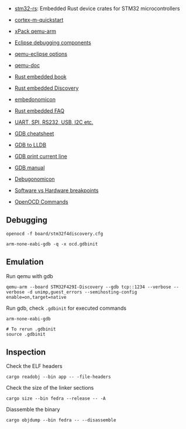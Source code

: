 - [stm32-rs](https://github.com/stm32-rs/stm32-rs): Embedded Rust device crates for STM32 microcontrollers
- [cortex-m-quickstart](https://github.com/rust-embedded/cortex-m-quickstart/blob/master/examples/hello.rs)
- [xPack qemu-arm](https://xpack.github.io/qemu-arm/)
- [Eclipse debugging components](https://gnu-mcu-eclipse.github.io/debug/install/)
- [qemu-eclipse options](https://gnu-mcu-eclipse.github.io/qemu/options/)
- [qemu-doc](https://www.qemu.org/docs/master/qemu-doc.html)

- [Rust embedded book](https://rust-embedded.github.io/book/)
- [Rust embedded Discovery](https://github.com/rust-embedded/discovery)
- [embedonomicon](https://docs.rust-embedded.org/embedonomicon/preface.html)
- [Rust embedded FAQ](https://docs.rust-embedded.org/faq.html#my-program-just-halts-without-connected-debugger-what-am-i-doing-wrong)

- [UART, SPI, RS232, USB, I2C etc.](https://electronics.stackexchange.com/questions/37814/usart-uart-rs232-usb-spi-i2c-ttl-etc-what-are-all-of-these-and-how-do-th)

- [GDB cheatsheet](https://darkdust.net/files/GDB%20Cheat%20Sheet.pdf)
- [GDB to LLDB](https://lldb.llvm.org/use/map.html)
- [GDB print current line](https://stackoverflow.com/questions/14581837/gdb-how-to-print-the-current-line-or-find-the-current-line-number)
- [GDB manual](https://ftp.gnu.org/old-gnu/Manuals/gdb/html_node/gdb_toc.html)
- [Debugonomicon](https://rust-embedded.github.io/debugonomicon/overview.html)
- [Software vs Hardware breakpoints](https://stackoverflow.com/a/55867982/6860493)
- [OpenOCD Commands](http://openocd.org/doc/html/General-Commands.html)

## Debugging

```
openocd -f board/stm32f4discovery.cfg
```

```
arm-none-eabi-gdb -q -x ocd.gdbinit
```

## Emulation

Run qemu with gdb

```
qemu-arm --board STM32F429I-Discovery --gdb tcp::1234 --verbose --verbose -d unimp,guest_errors --semihosting-config enable=on,target=native
```

Run gdb, check `.gdbinit` for executed commands

```
arm-none-eabi-gdb

# To rerun .gdbinit
source .gdbinit
```

## Inspection

Check the ELF headers

```
cargo readobj --bin app -- -file-headers
```

Check the size of the linker sections

```
cargo size --bin fedra --release -- -A
```

Diassemble the binary

```
cargo objdump --bin fedra -- --disassemble
```

